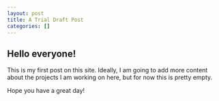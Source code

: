 ```yaml
---
layout: post
title: A Trial Draft Post
categories: []
---
```


## Hello everyone!
This is my first post on this site. Ideally, I am going to add more content about the projects I am working on here, but for now this is pretty empty.

Hope you have a great day!